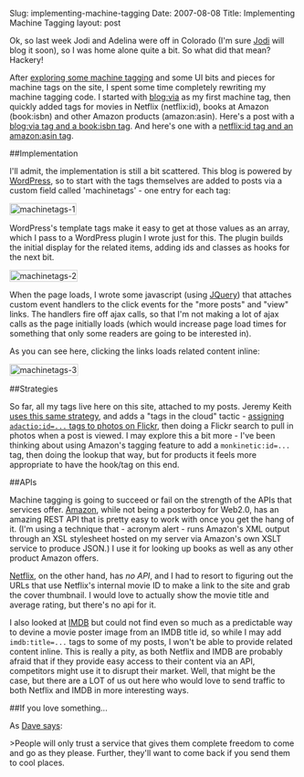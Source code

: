 Slug: implementing-machine-tagging
Date: 2007-08-08
Title: Implementing Machine Tagging
layout: post

Ok, so last week Jodi and Adelina were off in Colorado (I'm sure [Jodi](http://speakshermind.redmonk.net) will blog it soon), so I was home alone quite a bit. So what did that mean? Hackery!

After [exploring some machine tagging](http://redmonk.net/archives/2007/07/30/using-blogvia/) and some UI bits and pieces for machine tags on the site, I spent some time completely rewriting my machine tagging code. I started with [blog:via](http://machinetags.org/wiki/Blog) as my first machine tag, then quickly added tags for movies in Netflix (netflix:id), books at Amazon (book:isbn) and other Amazon products (amazon:asin). Here's a post with a [blog:via tag and a book:isbn tag](http://redmonk.net/archives/2007/07/26/subtraction-one-book-to-specify-them-all/). And here's one with a [netflix:id tag and an amazon:asin tag](http://redmonk.net/archives/2004/06/11/unbreakable/).

##Implementation

I'll admit, the implementation is still a bit scattered. This blog is powered by [WordPress](http://wordpress.org), so to start with the tags themselves are added to posts via a custom field called 'machinetags' - one entry for each tag:

<img  alt="machinetags-1" class="at-xid-6a010534988cd3970b0120a5b364a4970c " src="https://steveivy.typepad.com/.a/6a010534988cd3970b0120a5b364a4970c-pi" style="border: 1px solid #ccc; padding:1px;" />

WordPress's template tags make it easy to get at those values as an array, which I pass to a WordPress plugin I wrote just for this. The plugin builds the initial display for the related items, adding ids and classes as hooks for the next bit.

<img  alt="machinetags-2" class="at-xid-6a010534988cd3970b0120a5b364b3970c " src="https://steveivy.typepad.com/.a/6a010534988cd3970b0120a5b364b3970c-pi" style="border: 1px solid #ccc; padding:1px;" />

When the page loads, I wrote some javascript (using [JQuery](http://jquery.com)) that attaches custom event handlers to the click events for the "more posts" and "view" links. The handlers fire off ajax calls, so that I'm not making a lot of ajax calls as the page initially loads (which would increase page load times for something that only some readers are going to be interested in).

As you can see here, clicking the links loads related content inline:

<img  alt="machinetags-3" class="at-xid-6a010534988cd3970b0120a5b364be970c " src="https://steveivy.typepad.com/.a/6a010534988cd3970b0120a5b364be970c-pi" style="border: 1px solid #ccc; padding:1px;" />

##Strategies

So far, all my tags live here on this site, attached to my posts. Jeremy Keith [uses this same strategy](http://adactio.com/journal/1276/), and adds a "tags in the cloud" tactic - [assigning <code>adactio:id=...</code> tags to photos on Flickr](http://adactio.com/journal/1277/), then doing a Flickr search to pull in photos when a post is viewed. I may explore this a bit more - I've been thinking about using Amazon's tagging feature to add a <code>monkinetic:id=...</code> tag, then doing the lookup that way, but for products it feels more appropriate to have the hook/tag on this end.

##APIs

Machine tagging is going to succeed or fail on the strength of the APIs that services offer. [Amazon](http://amazon.com), while not being a posterboy for Web2.0, has an amazing REST API that is pretty easy to work with once you get the hang of it. (I'm using a technique that - acronym alert - runs Amazon's XML output through an XSL stylesheet hosted on my server via Amazon's own XSLT service to produce JSON.) I use it for looking up books as well as any other product Amazon offers.

[Netflix](http://netflix.com), on the other hand, has *no API*, and I had to resort to figuring out the URLs that use Netflix's internal movie ID to make a link to the site and grab the cover thumbnail. I would love to actually show the movie title and average rating, but there's no api for it.

I also looked at [IMDB](http://imdb.com) but could not find even so much as a predictable way to devine a movie poster image from an IMDB title id, so while I may add <code>imdb:title=...</code> tags to some of my posts, I won't be able to provide related content inline. This is really a pity, as both Netflix and IMDB are probably afraid that if they provide easy access to their content via an API, competitors might use it to disrupt their market. Well, that might be the case, but there are a LOT of us out here who would love to send traffic to both Netflix and IMDB in more interesting ways.

##If you love something...

As [Dave says](http://www.scripting.com/stories/2007/08/03/lockinAndTheWebDay2.html):

&gt;People will only trust a service that gives them complete freedom to come and go as they please. Further, they'll want to come back if you send them to cool places.
